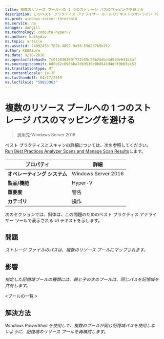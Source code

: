 ```yaml
---
title: 複数のリソース プールへの 1 つのストレージ パスのマッピングを避ける
description: このベスト プラクティス アナライザー ルールのテキストのオンライン バージョン。
ms.prod: windows-server-threshold
ms.service: na
manager: dongill
ms.technology: compute-hyper-v
ms.author: kathydav
ms.topic: article
ms.assetid: 24992453-762b-4892-9a50-55d237b9b7f2
author: KBDAzure
ms.date: 8/16/2016
ms.openlocfilehash: 7c012836309f722e55c28b2ddbe3d54de641b4af
ms.sourcegitcommit: 0d0b32c8986ba7db9536e0b8648d4ddf9b03e452
ms.translationtype: MT
ms.contentlocale: ja-JP
ms.lasthandoff: 04/17/2019
ms.locfileid: "59823963"
---
```

# <a name="avoid-mapping-one-storage-path-to-multiple-resource-pools"></a>複数のリソース プールへの 1 つのストレージ パスのマッピングを避ける

>適用先:Windows Server 2016

ベスト プラクティスとスキャンの詳細については、次を参照してください。 [Run Best Practices Analyzer Scans and Manage Scan Results](https://go.microsoft.com/fwlink/p/?LinkID=223177)します。  
  
|プロパティ|詳細|  
|-|-|  
|**オペレーティング システム**|Windows Server 2016|  
|**製品/機能**|Hyper-V|  
|**重要度**|警告|  
|**カテゴリ**|操作|  
  
次のセクションでは、斜体は、この問題のためのベスト プラクティス アナライザー ツールで表示される UI テキストを示します。
  
## <a name="issue"></a>**問題**  
*ストレージ ファイルのパスは、複数のリソース プールにマップされます。*  
  
## <a name="impact"></a>**影響**  
*指定した記憶域プールの種類には、親と子の次のプールは、同じパスを記憶域を共有します。*  
  
\<プールの一覧 >  
  
## <a name="resolution"></a>**解決方法**  
*Windows PowerShell を使用して、複数のプールが同じ記憶域パスを使用しないように、記憶域のリソース プールを再構成します。*  
  


